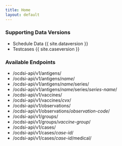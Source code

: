 ```yaml
---
title: Home
layout: default
---
```


### Supporting Data Versions

- Schedule Data {{ site.dataversion }}
- Testcases {{ site.caseversion }}

### Available Endpoints

- /ocdsi-api/v1/antigens/
- /ocdsi-api/v1/antigens/*name*/
- /ocdsi-api/v1/antigens/*name*/series/
- /ocdsi-api/v1/antigens/*name*/series/*series-name*/
- /ocdsi-api/v1/vaccines/
- /ocdsi-api/v1/vaccines/*cvx*/
- /ocdsi-api/v1/observations/
- /ocdsi-api/v1/observations/*observation-code*/
- /ocdsi-api/v1/groups/
- /ocdsi-api/v1/groups/*vaccine-group*/
- /ocdsi-api/v1/cases/
- /ocdsi-api/v1/cases/*case-id*/
- /ocdsi-api/v1/cases/*case-id*/medical/
